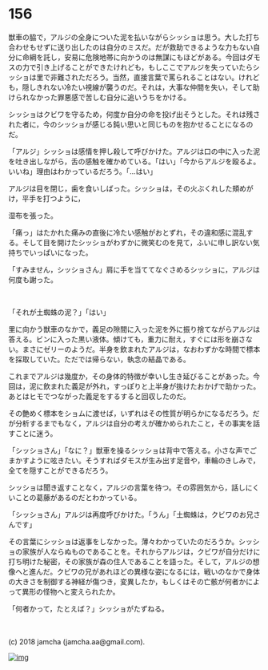# 156

獣車の脇で，アルジの全身についた泥を払いながらシッショは思う。大した打ち合わせもせずに送り出したのは自分のミスだ。だが救助できるような力もない自分に命綱を託し，安易に危険地帯に向かうのは無謀にもほどがある。今回はダモスの力で引き上げることができたけれども，もしここでアルジを失っていたらシッショは里で非難されただろう。当然，直接言葉で罵られることはない。けれども，隠しきれない冷たい視線が襲うのだ。それは，大事な仲間を失い，そして助けられなかった罪悪感で苦しむ自分に追いうちをかける。  

シッショはクビワを守るため，何度か自分の命を投げ出そうとした。それは残された者に，今のシッショが感じる鈍い思いと同じものを抱かせることになるのだ。  

「アルジ」シッショは感情を押し殺して呼びかけた。アルジは口の中に入った泥を吐き出しながら，舌の感触を確かめている。「はい」「今からアルジを殴るよ。いいね」理由はわかっているだろう。「…はい」  

アルジは目を閉じ，歯を食いしばった。シッショは，その火ぶくれした頬めがけ，平手を打つように，  

湿布を張った。  

「痛っ」はたかれた痛みの直後に冷たい感触がおとずれ，その違和感に混乱する。そして目を開けたシッショがわずかに微笑むのを見て，ふいに申し訳ない気持ちでいっぱいになった。  

「すみません，シッショさん」肩に手を当ててなぐさめるシッショに，アルジは何度も謝った。  

<br>  

「それが土蜘蛛の泥？」「はい」  

里に向かう獣車のなかで，義足の隙間に入った泥を外に振り捨てながらアルジは答える。ビンに入った黒い液体。傾けても，重力に耐え，すぐには形を崩さない。まさにゼリーのようだ。半身を飲まれたアルジは，なおわずかな時間で標本を採取していた。ただでは帰らない，執念の結晶である。  

これまでアルジは幾度か，その身体的特徴が幸いし生き延びることがあった。今回は，泥に飲まれた義足が外れ，すっぽりと上半身が抜けたおかげで助かった。あとはヒモでつながった義足をするすると回収したのだ。  

その艶めく標本をショムに渡せば，いずれはその性質が明らかになるだろう。だが分析するまでもなく，アルジは自分の考えが確かめられたこと，その事実を話すことに迷う。  

「シッショさん」「なに？」獣車を操るシッショは背中で答える。小さな声でごまかすように呟きたい。そうすればダモスが生み出す足音や，車輪のきしみで，全てを隠すことができるだろう。  

シッショは聞き返すことなく，アルジの言葉を待つ。その雰囲気から，話しにくいことの葛藤があるのだとわかっている。  

「シッショさん」アルジは再度呼びかけた。「うん」「土蜘蛛は，クビワのお兄さんです」  

その言葉にシッショは返事をしなかった。薄々わかっていたのだろうか。シッショの家族が人ならぬものであることを。それからアルジは，クビワが自分だけに打ち明けた秘密，その家族が森の住人であることを語った。そして，アルジの想像へと進んだ。クビワの兄があれほどの異様な姿になるには，戦いのなかで身体の大きさを制御する神経が傷つき，変異したか，もしくはその亡骸が何者かによって異形の怪物へと変えられたか。  

「何者かって，たとえば？」シッショがたずねる。  

<br>  
<br>  
(c) 2018 jamcha (jamcha.aa@gmail.com).  

[![img](http://i.creativecommons.org/l/by-nc-sa/4.0/88x31.png)](http://creativecommons.org/licenses/by-nc-sa/4.0/deed)